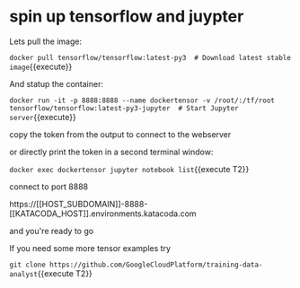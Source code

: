 
# spin up tensorflow and juypter

Lets pull the image:

 `docker pull tensorflow/tensorflow:latest-py3  # Download latest stable image`{{execute}}

And statup the container:
 
 `docker run -it -p 8888:8888 --name dockertensor -v /root/:/tf/root tensorflow/tensorflow:latest-py3-jupyter  # Start Jupyter server`{{execute}}

 copy the token from the output to connect to the webserver

 or directly print the token in a second terminal window:

`docker exec dockertensor jupyter notebook list`{{execute T2}}

 connect to port 8888

 https://[[HOST_SUBDOMAIN]]-8888-[[KATACODA_HOST]].environments.katacoda.com

 and you're ready to go

 If you need some more tensor examples try

`git clone https://github.com/GoogleCloudPlatform/training-data-analyst`{{execute T2}}

 